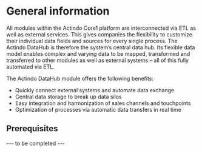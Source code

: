 # General information

All modules within the Actindo Core1 platform are interconnected via ETL as well as external services. This gives companies the flexibility to customize their individual data fields and sources for every single process. The Actindo DataHub is therefore the system’s central data hub. Its flexible data model enables complex and varying data to be mapped, transformed and transferred to other modules as well as external systems – all of this fully automated via ETL.

The Actindo DataHub module offers the following benefits:
- Quickly connect external systems and automate data exchange  
- Central data storage to break up data silos  
- Easy integration and harmonization of sales channels and touchpoints  
- Optimization of processes via automatic data transfers in real time   

## Prerequisites

--- to be completed ---
